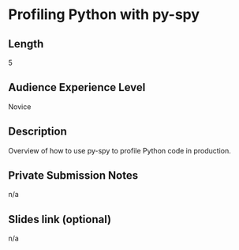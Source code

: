 # Profiling Python with py-spy

## Length

5

## Audience Experience Level

Novice

## Description

Overview of how to use py-spy to profile Python code in production.

## Private Submission Notes

n/a

## Slides link (optional)

n/a
